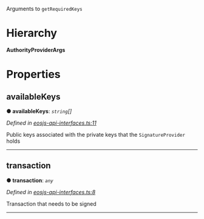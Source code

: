 

Arguments to `getRequiredKeys`

# Hierarchy

**AuthorityProviderArgs**

# Properties

<a id="availablekeys"></a>

##  availableKeys

**● availableKeys**: *`string`[]*

*Defined in [eosjs-api-interfaces.ts:11](https://github.com/EOSIO/eosjs/blob/a2c7836/src/eosjs-api-interfaces.ts#L11)*

Public keys associated with the private keys that the `SignatureProvider` holds

___
<a id="transaction"></a>

##  transaction

**● transaction**: *`any`*

*Defined in [eosjs-api-interfaces.ts:8](https://github.com/EOSIO/eosjs/blob/a2c7836/src/eosjs-api-interfaces.ts#L8)*

Transaction that needs to be signed

___


